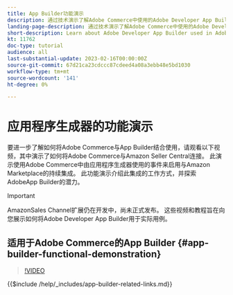 ```yaml
---
title: App Builder功能演示
description: 通过技术演示了解Adobe Commerce中使用的Adobe Developer App Builder
landing-page-description: 通过技术演示了解Adobe Commerce中使用的Adobe Developer App Builder
short-description: Learn about Adobe Developer App Builder used in Adobe Commerce with a technical demonstration
kt: 11762
doc-type: tutorial
audience: all
last-substantial-update: 2023-02-16T00:00:00Z
source-git-commit: 67d21ca23cdccc87cdeed4a08a3ebb48e5bd1030
workflow-type: tm+mt
source-wordcount: '141'
ht-degree: 0%

---
```



# 应用程序生成器的功能演示

要进一步了解如何将Adobe Commerce与App Builder结合使用，请观看以下视频，其中演示了如何将Adobe Commerce与Amazon Seller Central连接。 此演示使用Adobe Commerce中由应用程序生成器使用的事件来启用与Amazon Marketplace的持续集成。 此功能演示介绍此集成的工作方式，并探索AdobeApp Builder的潜力。

>[!IMPORTANT]
>
>AmazonSales Channel扩展仍在开发中，尚未正式发布。  这些视频和教程旨在向您展示如何将Adobe Developer App Builder用于实际用例。

## 适用于Adobe Commerce的App Builder {#app-builder-functional-demonstration}

>[!VIDEO](https://video.tv.adobe.com/v/3413502)

{{$include /help/_includes/app-builder-related-links.md}}
